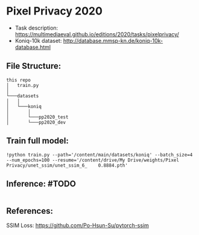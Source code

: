 # Pixel Privacy 2020

- Task description: https://multimediaeval.github.io/editions/2020/tasks/pixelprivacy/
- Koniq-10k dataset: http://database.mmsp-kn.de/koniq-10k-database.html

## File Structure:

```
this repo
│   train.py
│  
└───datasets  
│   │
│   └───koniq
│       │
│       └───pp2020_test
│       └───pp2020_dev
```


## Train full model:

```
!python train.py --path='/content/main/datasets/koniq' --batch_size=4 --num_epochs=100 --resume='/content/drive/My Drive/weights/Pixel Privacy/unet_ssim/unet_ssim_6_    0.8884.pth'
```

## Inference: #TODO
```
```

## References:
SSIM Loss: https://github.com/Po-Hsun-Su/pytorch-ssim
